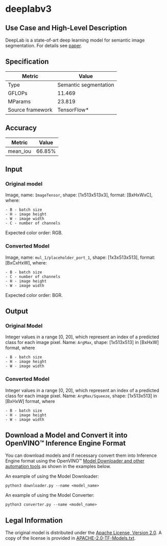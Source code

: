 # deeplabv3

## Use Case and High-Level Description

DeepLab is a state-of-art deep learning model for semantic image segmentation. For details see [paper](https://arxiv.org/abs/1706.05587).

## Specification

| Metric            | Value                |
|-------------------|----------------------|
| Type              | Semantic segmentation|
| GFLOPs            | 11.469               |
| MParams           | 23.819               |
| Source framework  | TensorFlow\*         |

## Accuracy

| Metric | Value |
| ------ | ----- |
| mean_iou  | 66.85%|

## Input

### Original model

Image, name: `ImageTensor`, shape: [1x513x513x3], format: [BxHxWxC],
   where:

    - B - batch size
    - H - image height
    - W - image width
    - C - number of channels

   Expected color order: RGB.

### Converted Model

Image, name: `mul_1/placeholder_port_1`, shape: [1x3x513x513], format: [BxCxHxW],
   where:

    - B - batch size
    - C - number of channels
    - H - image height
    - W - image width

   Expected color order: BGR.

## Output

### Original Model

Integer values in a range [0, 20], which represent an index of a predicted class for each image pixel. Name: `ArgMax`, shape: [1x513x513] in [BxHxW] format, where

    - B - batch size
    - H - image height
    - W - image width


### Converted Model

Integer values in a range [0, 20], which represent an index of a predicted class for each image pixel. Name: `ArgMax/Squeeze`, shape: [1x513x513] in [BxHxW] format, where

    - B - batch size
    - H - image height
    - W - image width


## Download a Model and Convert it into OpenVINO™ Inference Engine Format

You can download models and if necessary convert them into Inference Engine format using the OpenVINO™ [Model Downloader and other automation tools](../../../tools/downloader/README.md) as shown in the examples below.

An example of using the Model Downloader:
```
python3 downloader.py --name <model_name>
```

An example of using the Model Converter:
```
python3 converter.py --name <model_name>
```

## Legal Information

The original model is distributed under the
[Apache License, Version 2.0](https://raw.githubusercontent.com/tensorflow/models/master/LICENSE).
A copy of the license is provided in [APACHE-2.0-TF-Models.txt](../licenses/APACHE-2.0-TF-Models.txt).
